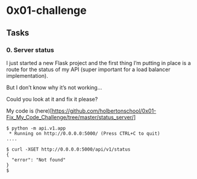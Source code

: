 # 0x01-challenge

## Tasks

### 0. Server status


I just started a new Flask project and the first thing I’m putting in place is a route for the status of my API (super important for a load balancer implementation).

But I don’t know why it’s not working…

Could you look at it and fix it please?

My code is (here)[https://github.com/holbertonschool/0x01-Fix_My_Code_Challenge/tree/master/status_server/]


```
$ python -m api.v1.app 
 * Running on http://0.0.0.0:5000/ (Press CTRL+C to quit)
....
```
```
$ curl -XGET http://0.0.0.0:5000/api/v1/status
{
  "error": "Not found"
}
$
```
